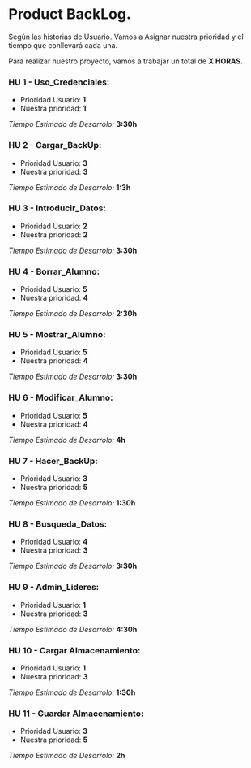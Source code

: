 # Product BackLog.

Según las historias de Usuario. Vamos a Asignar nuestra prioridad y el tiempo que conllevará cada una.

Para realizar nuestro proyecto, vamos a trabajar un total de **X HORAS**.

### HU 1 - Uso_Credenciales:
- Prioridad Usuario: **1**
- Nuestra prioridad: **1**

_Tiempo Estimado de Desarrolo:_ **3:30h** 

### HU 2 - Cargar_BackUp:
- Prioridad Usuario: **3**
- Nuestra prioridad: **3**

_Tiempo Estimado de Desarrolo:_ **1:3h**

### HU 3 - Introducir_Datos:
- Prioridad Usuario: **2**
- Nuestra prioridad: **2**

_Tiempo Estimado de Desarrolo:_ **3:30h**

### HU 4 - Borrar_Alumno:
- Prioridad Usuario: **5**
- Nuestra prioridad: **4**

_Tiempo Estimado de Desarrolo:_ **2:30h**

### HU 5 - Mostrar_Alumno:
- Prioridad Usuario: **5**
- Nuestra prioridad: **4**

_Tiempo Estimado de Desarrolo:_ **3:30h**

### HU 6 - Modificar_Alumno:
- Prioridad Usuario: **5**
- Nuestra prioridad: **4**

_Tiempo Estimado de Desarrolo:_ **4h** 

### HU 7 - Hacer_BackUp:
- Prioridad Usuario: **3**
- Nuestra prioridad: **5**

_Tiempo Estimado de Desarrolo:_ **1:30h** 

### HU 8 - Busqueda_Datos:
- Prioridad Usuario: **4**
- Nuestra prioridad: **3**

_Tiempo Estimado de Desarrolo:_ **3:30h**

### HU 9 - Admin_Lideres:
- Prioridad Usuario: **1**
- Nuestra prioridad: **3**

_Tiempo Estimado de Desarrolo:_ **4:30h** 

### HU 10 - Cargar Almacenamiento:
- Prioridad Usuario: **1**
- Nuestra prioridad: **3**

_Tiempo Estimado de Desarrolo:_ **1:30h** 

### HU 11 -  Guardar Almacenamiento:
- Prioridad Usuario: **3**
- Nuestra prioridad: **5**

_Tiempo Estimado de Desarrolo:_ **2h**

